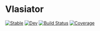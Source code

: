 # Vlasiator

[![Stable](https://img.shields.io/badge/docs-stable-blue.svg)](https://henry2004y.github.io/Vlasiator.jl/stable)
[![Dev](https://img.shields.io/badge/docs-dev-blue.svg)](https://henry2004y.github.io/Vlasiator.jl/dev)
[![Build Status](https://travis-ci.com/henry2004y/Vlasiator.jl.svg?branch=master)](https://travis-ci.com/henry2004y/Vlasiator.jl)
[![Coverage](https://codecov.io/gh/henry2004y/Vlasiator.jl/branch/master/graph/badge.svg)](https://codecov.io/gh/henry2004y/Vlasiator.jl)
